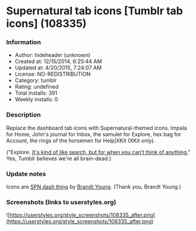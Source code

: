 # Supernatural tab icons [Tumblr tab icons] (108335)

### Information
- Author: hideheader (unknown)
- Created at: 12/15/2014, 6:25:44 AM
- Updated at: 4/20/2015, 7:24:07 AM
- License: NO-REDISTRIBUTION
- Category: tumblr
- Rating: undefined
- Total installs: 391
- Weekly installs: 0


### Description
Replace the dashboard tab icons with Supernatural-themed icons. Impala for Home, John's journal for Inbox, the samulet for Explore, hex bag for Account, the rings of the horsemen for Help|XKit (XKit only). 

("Explore. <a href="http://staff.tumblr.com/post/104786973915/trippy-new-button-at-the-top-of-your">It's kind of like search, but for when you can’t think of anything.</a>" Yes, Tumblr believes we're all brain-dead.)

### Update notes
Icons are <a href="http://thewhirld.deviantart.com/art/SPN-dash-thing-342683137">SPN dash thing</a> by <a href="http://thewhirld.deviantart.com/">Brandt Young</a>. (Thank you, Brandt Young.)

### Screenshots (links to userstyles.org)
![https://userstyles.org/style_screenshots/108335_after.png](https://userstyles.org/style_screenshots/108335_after.png)


